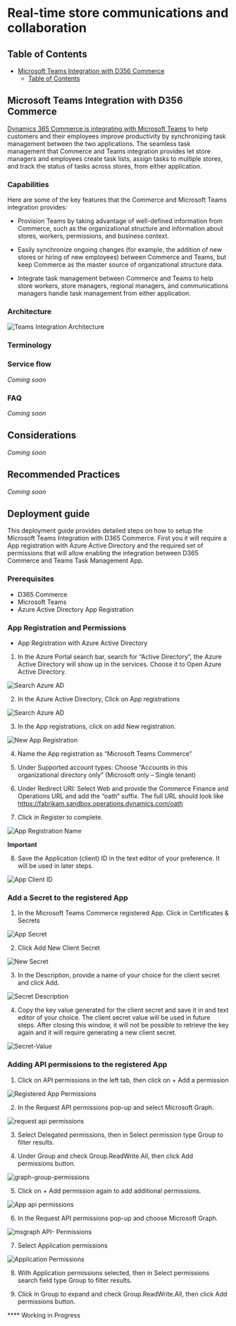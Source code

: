 # Real-time store communications and collaboration

## Table of Contents

- [Microsoft Teams Integration with D356 Commerce](#microsoft-teams-integration-with-d365-commerce)
  - [Table of Contents](#table-of-contents)


## Microsoft Teams Integration with D356 Commerce

[Dynamics 365 Commerce is integrating with Microsoft Teams](https://docs.microsoft.com/en-us/dynamics365/teams-integration/teams-integration) to help customers and their employees improve productivity by synchronizing task management between the two applications. The seamless task management that Commerce and Teams integration provides let store managers and employees create task lists, assign tasks to multiple stores, and track the status of tasks across stores, from either application.

### Capabilities


Here are some of the key features that the Commerce and Microsoft Teams integration provides:

- Provision Teams by taking advantage of well-defined information from Commerce, such as the organizational structure and information about stores, workers, permissions, and business context.

- Easily synchronize ongoing changes (for example, the addition of new stores or hiring of new employees) between Commerce and Teams, but keep Commerce as the master source of organizational structure data.

- Integrate task management between Commerce and Teams to help store workers, store managers, regional managers, and communications managers handle task management from either application.

### Architecture

![Teams Integration Architecture](./retail/media/secret-value.pngTeamsIntegration-Architecture.png)

### Terminology



### Service flow

*Coming soon*

### FAQ

*Coming soon*

## Considerations

*Coming soon*

## Recommended Practices

*Coming soon*

## Deployment guide

This deployment guide provides detailed steps on how to setup the Microsoft Teams Integration with D365 Commerce. First you it will require a App registration with Azure Active Directory and the required set of permissions that will allow enabling the integration between D365 Commerce and Teams Task Management App. 

### Prerequisites 

* D365 Commerce 
* Microsoft Teams 
* Azure Active Directory App Registration


### App Registration and Permissions

* App Registration with Azure Active Directory

1. In the Azure Portal search bar, search for “Active Directory”, the Azure Active Directory will show up in the services. Choose it to Open Azure Active Directory. 

![Search Azure AD](./retail/media/secret-value.pngsearch-azure-ad.png)

2. In the Azure Active Directory, Click on App registrations

![Search Azure AD](./retail/media/secret-value.pngazure-ad-registration.png)

3. In the App registrations, click on add New registration. 

![New App Registration](./retail/media/secret-value.pngnew-registration.png)

4.	Name the App registration as “Microsoft Teams Commerce” 

5.	Under Supported account types: Choose “Accounts in this organizational directory only” (Microsoft only – Single tenant)

6.	Under Redirect URI: Select Web and provide the Commerce Finance and Operations URL and add the “oath” suffix.  The full URL should look like https://fabrikam.sandbox.operations.dynamics.com/oath

7.	Click in Register to complete. 

![App Registration Name](./retail/media/secret-value.pngapp-registration-name.png)

**Important**

8.	Save the Application (client) ID in the text editor of your preference. It will be used in later steps. 

![App Client ID](./retail/media/secret-value.pngapp-client-id.png)


### Add a Secret to the registered App

1. In the Microsoft Teams Commerce registered App. Click in Certificates & Secrets 

![App Secret](./retail/media/secret-value.pngapp-secret.png)

2. Click Add New Client Secret 

![New Secret](./retail/media/secret-value.pngnew-secret.png)

3. In the Description, provide a name of your choice for the client secret and click Add. 

![Secret Description](./retail/media/secret-value.pngsecret-description.png)

4. Copy the key value generated for the client secret and save it in and text editor of your choice. The client secret value will be used in future steps. After closing this window, it will not be possible to retrieve the key again and it will require generating a new client secret. 

![Secret-Value](./retail/media/secret-value.pngsecret-value.png)


### Adding API permissions to the registered App 

1.	Click on API permissions in the left tab, then click on + Add a permission

![Registered App Permissions](./retail/media/secret-value.pngregisteredapp-permissions.png)

2.	In the Request API permissions pop-up and select Microsoft Graph.

![request api permissions](./retail/media/secret-value.pngrequest-api-permissions.png)

3.	Select Delegated permissions, then in Select permission type Group to filter results. 

4.	Under Group and check Group.ReadWrite.All, then click Add permissions button.  

![graph-group-permissions](./retail/media/secret-value.pnggraph-group-permissions.png)

5.	Click on + Add permission again to add additional permissions. 

![App api permissions](./retail/media/secret-value.pngapp-api-permissions.png)

6.	In the Request API permissions pop-up and choose Microsoft Graph.

![msgraph API- Permissions](./retail/media/secret-value.pngmsgraph-api-permissions.png)

7.	Select Application permissions

![Application Permissions](./retail/media/secret-value.pngapplication-permissions.png)

8.	With Application permissions selected, then in Select permissions search field type Group to filter results. 

9.	Click in Group to expand and check Group.ReadWrite.All, then click Add permissions button.  


**** Working in Progress 

